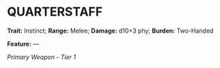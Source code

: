 ﻿---
tags:
  - Item
  - Weapon
name: 'QUARTERSTAFF'
trait: 'Instinct'
range: 'Melee'
damage: 'd10+3 phy'
burden: 'Two-Handed'
feat_name: 
feat_text: 
primary_or_secondary: 'Primary Weapon'
tier: 1
---

# QUARTERSTAFF

**Trait:** Instinct; **Range:** Melee; **Damage:** d10+3 phy; **Burden:** Two-Handed

**Feature:** —

*Primary Weapon - Tier 1*
